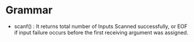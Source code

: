 # Grammar

* scanf() : It returns total number of Inputs Scanned successfully, or EOF if input failure occurs before the first receiving argument was assigned.


